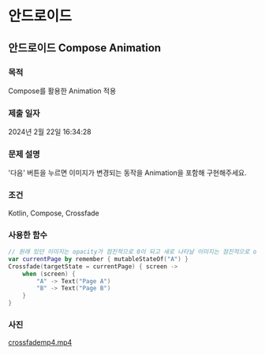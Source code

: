 # 안드로이드 


## 안드로이드 Compose Animation

### 목적
Compose를 활용한 Animation 적용

### 제출 일자

2024년 2월 22일 16:34:28

### 문제 설명

 <p>'다음' 버튼을 누르면 이미지가 변경되는 동작을 Animation을 포함해 구현해주세요.</p>

### 조건

 <p>Kotlin, Compose, Crossfade</p>

### 사용한 함수

```kotlin
// 원래 있던 이미지는 opacity가 점진적으로 0이 되고 새로 나타날 이미지는 점진적으로 opacity가 100이 되면서 교차되면서 이미지가 교체됨
var currentPage by remember { mutableStateOf("A") }
Crossfade(targetState = currentPage) { screen ->
    when (screen) {
        "A" -> Text("Page A")
        "B" -> Text("Page B")
    }
}
```

### 사진




[crossfademp4.mp4](https://github.com/21dbwls12/DevelopAnything/assets/139525941/5e770bc3-bc7c-48c8-a5a5-a7d754d6be89)


